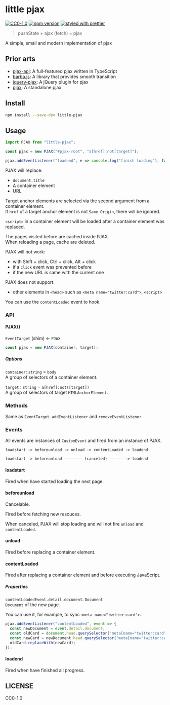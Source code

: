# little pjax

[![CC0-1.0](https://img.shields.io/badge/license-CC0-green.svg?style=flat-square)](http://creativecommons.org/publicdomain/zero/1.0/)
[![npm version](https://img.shields.io/npm/v/little-pjax.svg?style=flat-square)](https://www.npmjs.com/package/little-pjax)
[![styled with prettier](https://img.shields.io/badge/styled_with-prettier-ff69b4.svg?style=flat-square)](https://github.com/prettier/prettier)

> pushState + ajax (fetch) = pjax

A simple, small and modern implementation of pjax

## Prior arts

* [pjax-api](https://www.npmjs.com/package/pjax-api): A full-featured pjax written in TypeScript
* [barba.js](https://www.npmjs.com/package/barba.js): A library that provides smooth transition
* [jquery-pjax](https://www.npmjs.com/package/jquery-pjax): A jQuery plugin for pjax
* [pjax](https://www.npmjs.com/package/pjax): A standalone pjax

## Install

```bash
npm install --save-dev little-pjax
```

## Usage

```js
import PJAX from "little-pjax";

const pjax = new PJAX("#pjax-root", "a[href]:not[target]");

pjax.addEventListener("loadend", e => console.log("finish loading"), false);
```

PJAX will replace:

* `document.title`
* A container element
* URL

Target anchor elements are selected via the second argument from a container element.\
If `href` of a target anchor element is not `Same Origin`, there will be ignored.

`<script>` in a container element will be loaded after a container element was replaced.

The pages visited before are cached inside PJAX.\
When reloading a page, cache are deleted.

PJAX will not work:

* with Shift + click, Ctrl + click, Alt + click
* if a `click` event was prevented before
* if the new URL is same with the current one

PJAX does not support:

* other elements in `<head>` such as `<meta name="twitter:card">`, `<script>`

You can use the `contentLoaded` event to hook.

### API

#### PJAX()

`EventTarget` (shim) <- `PJAX`

```js
const pjax = new PJAX(container, target);
```

##### Options

`container`: `string` = `body`\
A group of selectors of a container element.

`target` : `string` = `a[href]:not([target])`\
A group of selectors of target `HTMLAnchorElement`.

### Methods

Same as `EventTarget`. `addEventListener` and `removeEventListener`.

### Events

All events are instances of `CustomEvent` and fired from an instance of PJAX.

```
loadstart -> beforeunload -> unload -> contentLoaded -> loadend

loadstart -> beforeunload -------- (canceled) --------> loadend
```

#### loadstart

Fired when have started loading the next page.

#### beforeunload

Cancelable.

Fired before fetching new resouces.

When canceled, PJAX will stop loading and will not fire `unload` and `contentLoaded`.

#### unload

Fired before replacing a container element.

#### contentLoaded

Fired after replacing a container element and before executing JavaScript.

##### Properties

`contentLoadedEvent.detail.document`: `Document`\
`Document` of the new page.

You can use it, for example, to sync `<meta name="twitter:card">`.

```js
pjax.addEventListener("contentLoaded", event => {
  const newDocument = event.detail.document;
  const oldCard = document.head.querySelector('meta[name="twitter:card"]');
  const newCard = newDocument.head.querySelector('meta[name="twitter:card"]');
  oldCard.replaceWith(newCard);
});
```

#### loadend

Fired when have finished all progress.

## LICENSE

CC0-1.0
